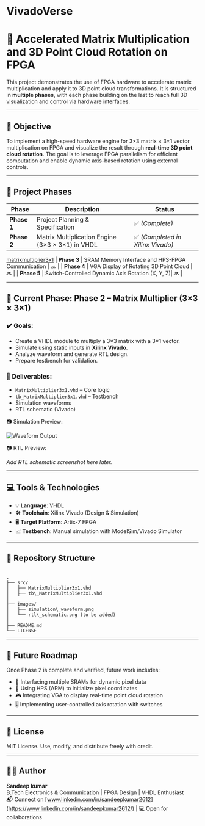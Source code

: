 # VivadoVerse
# 🚀 Accelerated Matrix Multiplication and 3D Point Cloud Rotation on FPGA

This project demonstrates the use of FPGA hardware to accelerate matrix multiplication and apply it to 3D point cloud transformations. It is structured in **multiple phases**, with each phase building on the last to reach full 3D visualization and control via hardware interfaces.

---

## 📌 Objective

To implement a high-speed hardware engine for 3×3 matrix × 3×1 vector multiplication on FPGA and visualize the result through **real-time 3D point cloud rotation**. The goal is to leverage FPGA parallelism for efficient computation and enable dynamic axis-based rotation using external controls.

---

## 📁 Project Phases


| Phase       |              Description                         |               Status                |
|-------      |-------------                                     |--------                             |
| **Phase 1** | Project Planning & Specification                 | ✅ *(Complete)*                     |
| **Phase 2** | Matrix Multiplication Engine (3×3 × 3×1) in VHDL | ✅ *(Completed in Xilinx Vivado)*   |
[matrixmultiplier3x1](matrixmultiplier3x1)
| **Phase 3** | SRAM Memory Interface and HPS-FPGA Communication |                🔜                   |
| **Phase 4** | VGA Display of Rotating 3D Point Cloud           |                🔜                   |
| **Phase 5** | Switch-Controlled Dynamic Axis Rotation (X, Y, Z)|                🔜                   |

---

## 🔧 Current Phase: Phase 2 – Matrix Multiplier (3×3 × 3×1)

### ✔️ Goals:
- Create a VHDL module to multiply a 3×3 matrix with a 3×1 vector.
- Simulate using static inputs in **Xilinx Vivado**.
- Analyze waveform and generate RTL design.
- Prepare testbench for validation.

### 🔨 Deliverables:
- `MatrixMultiplier3x1.vhd` – Core logic
- `tb_MatrixMultiplier3x1.vhd` – Testbench
- Simulation waveforms
- RTL schematic (Vivado)

📷 Simulation Preview:

![Waveform Output](./simulation_waveform.png)

📷 RTL Preview:

_Add RTL schematic screenshot here later._

---

## 💻 Tools & Technologies

- 💡 **Language**: VHDL  
- 🛠️ **Toolchain**: Xilinx Vivado (Design & Simulation)  
- 🖥️ **Target Platform**: Artix-7 FPGA  
- 📈 **Testbench**: Manual simulation with ModelSim/Vivado Simulator

---

## 📂 Repository Structure

```

.
├── src/
│   ├── MatrixMultiplier3x1.vhd
│   ├── tb\_MatrixMultiplier3x1.vhd
│
├── images/
│   ├── simulation\_waveform.png
│   └── rtl\_schematic.png (to be added)
│
├── README.md
└── LICENSE

```

---

## 📌 Future Roadmap

Once Phase 2 is complete and verified, future work includes:

- 🔁 Interfacing multiple SRAMs for dynamic pixel data
- 🧠 Using HPS (ARM) to initialize pixel coordinates
- 🎮 Integrating VGA to display real-time point cloud rotation
- 🎚️ Implementing user-controlled axis rotation with switches

---

## 📜 License

MIT License. Use, modify, and distribute freely with credit.

---

## 🙋‍♂️ Author

**Sandeep kumar**  
B.Tech Electronics & Communication | FPGA Design | VHDL Enthusiast  
📬 Connect on [www.linkedin.com/in/sandeepkumar2612](https://www.linkedin.com/in/sandeepkumar2612/) | 💻 Open for collaborations

```

